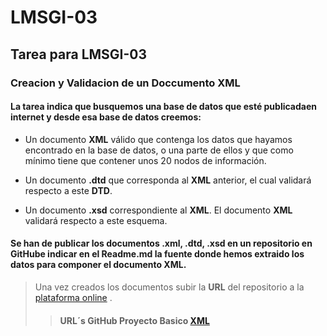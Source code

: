 # LMSGI-03
## Tarea para LMSGI-03

### Creacion y Validacion de un Doccumento XML

#### La tarea indica que busquemos una base de datos que esté publicadaen internet y desde esa base de datos creemos:

- Un documento **XML** válido que contenga los datos que hayamos encontrado en la base de 
datos, o una parte de ellos y que como mínimo tiene que contener unos 20 nodos de información.

- Un documento **.dtd** que corresponda al **XML** anterior, el cual validará respecto a este **DTD**.


- Un documento **.xsd** correspondiente al **XML**. El documento **XML** validará respecto a este esquema.

#### Se han de publicar los documentos **.xml, .dtd, .xsd** en un repositorio en **GitHub**e indicar en el **Readme.md** la fuente donde hemos extraido los datos para componer el documento **XML**.
>Una vez creados los documentos subir la **URL** del repositorio a la  [plataforma online](http://fpadistancia.caib.es/mod/url/view.php?id=80234) .
>>#### URL´s GitHub Proyecto Basico [XML](https://github.com/andreshmb/LMSGI-03)
